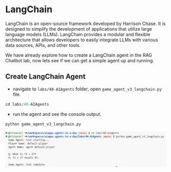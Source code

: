 
# LangChain

LangChain is an open-source framework developed by Harrison Chase. It is designed to simplify the development of applications that utilize large language models (LLMs). LangChain provides a modular and flexible architecture that allows developers to easily integrate LLMs with various data sources, APIs, and other tools.  

We have already explore how to create a LangChain agent in the RAG Chatbot lab, now lets see if we can get a simple agent up and running.

## Create LangChain Agent

- navigate to `labs/40-AIAgents` folder, open `game_agent_v3_langchain.py` file.

```python
cd labs/40-AIAgents
```

- run the agent and see the console output.

```python
python game_agent_v3_langchain.py
```

![Azure AI Foundry Project](./images/langchain.png)


